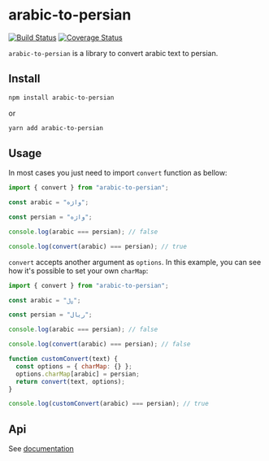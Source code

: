 # arabic-to-persian

[![Build Status](https://travis-ci.org/Vajehyab/arabic-to-persian.js.svg?branch=master)](https://travis-ci.org/Vajehyab/arabic-to-persian.js) [![Coverage Status](https://coveralls.io/repos/github/Vajehyab/arabic-to-persian.js/badge.svg?branch=master)](https://coveralls.io/github/Vajehyab/arabic-to-persian.js?branch=master)

`arabic-to-persian` is a library to convert arabic text to persian.

## Install

```bash
npm install arabic-to-persian
```

or

```bash
yarn add arabic-to-persian
```

## Usage

In most cases you just need to import `convert` function as bellow:

```javascript
import { convert } from "arabic-to-persian";

const arabic = "ﻭاﮊﻩ";

const persian = "واژه";

console.log(arabic === persian); // false

console.log(convert(arabic) === persian); // true
```

`convert` accepts another argument as `options`.
In this example, you can see how it's possible to set your own `charMap`:

```javascript
import { convert } from "arabic-to-persian";

const arabic = "﷼";

const persian = "ریال";

console.log(arabic === persian); // false

console.log(convert(arabic) === persian); // false

function customConvert(text) {
  const options = { charMap: {} };
  options.charMap[arabic] = persian;
  return convert(text, options);
}

console.log(customConvert(arabic) === persian); // true
```

## Api

See [documentation](https://vajehyab.github.io/arabic-to-persian.js)
